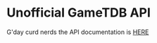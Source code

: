 # Unofficial GameTDB API

G'day curd nerds the API documentation is [HERE](https://github.com/emilydaemon/gametdb-api/wiki/)
